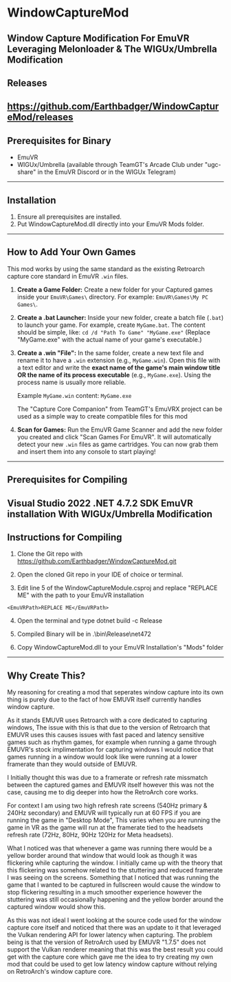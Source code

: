# WindowCaptureMod
Window Capture Modification For EmuVR Leveraging Melonloader &amp; The WIGUx/Umbrella Modification
----------------
Releases
----------------
https://github.com/Earthbadger/WindowCaptureMod/releases
----------------
Prerequisites for Binary
----------------
- EmuVR
- WIGUx/Umbrella (available through TeamGT's Arcade Club under "ugc-share" in the EmuVR Discord or in the WIGUx Telegram)
----------------
Installation
----------------
1. Ensure all prerequisites are installed.
2. Put WindowCaptureMod.dll directly into your EmuVR Mods folder.
----------------
How to Add Your Own Games
----------------
This mod works by using the same standard as the existing Retroarch capture core standard in EmuVR `.win` files.

1.  **Create a Game Folder:**
    Create a new folder for your Captured games inside your `EmuVR\Games\` directory. For example: `EmuVR\Games\My PC Games\`.

2.  **Create a .bat Launcher:**
    Inside your new folder, create a batch file (`.bat`) to launch your game. For example, create `MyGame.bat`.
    The content should be simple, like:
    `cd /d "Path To Game"
     "MyGame.exe"`
    (Replace "MyGame.exe" with the actual name of your game's executable.)

4.  **Create a .win "File":**
    In the same folder, create a new text file and rename it to have a `.win` extension (e.g., `MyGame.win`).
    Open this file with a text editor and write the **exact name of the game's main window title OR the name of its process executable** (e.g., `MyGame.exe`). Using the process name is usually more reliable.

    Example `MyGame.win` content:
    `MyGame.exe`

    The "Capture Core Companion" from TeamGT's EmuVRX project can be used as a simple way to create compatible files for this mod 

5.  **Scan for Games:**
    Run the EmuVR Game Scanner and add the new folder you created and click "Scan Games For EmuVR". It will automatically detect your new `.win` files as game cartridges. You can now grab them and insert them into any console to start playing!
----------------
Prerequisites for Compiling
----------------
Visual Studio 2022
.NET 4.7.2 SDK
EmuVR installation With WIGUx/Umbrella Modification
----------------
Instructions for Compiling
----------------
1. Clone the Git repo with 
https://github.com/Earthbadger/WindowCaptureMod.git

2. Open the cloned Git repo in your IDE of choice or terminal.

3. Edit line 5 of the WindowCaptureModule.csproj and replace "REPLACE ME" with the path to your EmuVR installation
```
<EmuVRPath>REPLACE ME</EmuVRPath>
```
4. Open the terminal and type
   dotnet build -c Release
   
5. Compiled Binary will be in
   .\bin\Release\net472
   
6. Copy WindowCaptureMod.dll to your EmuVR Installation's "Mods" folder
----------------
Why Create This?
----------------
My reasoning for creating a mod that seperates window capture into its own thing is purely due to the fact of how EMUVR itself currently handles window capture.

As it stands EMUVR uses Retroarch with a core dedicated to capturing windows, The issue with this is that due to the version of Retroarch that EMUVR uses this causes issues with fast paced and latency sensitive games such as rhythm games, for example when running a game through EMUVR's stock implimentation for capturing windows I would notice that games running in a window would look like were running at a lower framerate than they would outside of EMUVR.

I Initially thought this was due to a framerate or refresh rate missmatch between the captured games and EMUVR itself however this was not the case, causing me to dig deeper into how the RetroArch core works. 

For context I am using two high refresh rate screens (540Hz primary & 240Hz secondary) and EMUVR will typically run at 60 FPS if you are running the game in "Desktop Mode", This varies when you are running the game in VR as the game will run at the framerate tied to the headsets refresh rate (72Hz, 80Hz, 90Hz 120Hz for Meta headsets).

What I noticed was that whenever a game was running there would be a yellow border around that window that would look as though it was flickering while capturing the window. I initially came up with the theory that this flickering was somehow related to the stuttering and reduced framerate I was seeing on the screens. Something that I noticed that was running the game that I wanted to be captured in fullscreen would cause the window to stop flickering resulting in a much smoother experience however the stuttering was still occasionally happening and the yellow border around the captured window would show this.

As this was not ideal I went looking at the source code used for the window capture core itself and noticed that there was an update to it that leveraged the Vulkan rendering API for lower latency when capturing. The problem being is that the version of RetroArch used by EMUVR  "1.7.5" does not support the Vulkan renderer meaning that this was the best result you could get with the capture core which gave me the idea to try creating my own mod that could be used to get low latency window capture without relying on RetroArch's window capture core.
